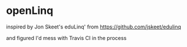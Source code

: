# openLinq

inspired by Jon Skeet's eduLinq' from https://github.com/jskeet/edulinq

and figured I'd mess with Travis CI in the process